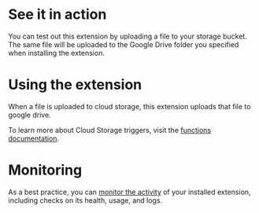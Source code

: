 # See it in action

You can test out this extension by uploading a file to your storage bucket. The same file will be uploaded to the Google Drive folder you specified when installing the extension.

# Using the extension

When a file is uploaded to cloud storage, this extension uploads that file to google drive.

To learn more about Cloud Storage triggers, visit the [functions documentation](https://firebase.google.com/docs/functions/gcp-storage-events?gen=1st).

# Monitoring

As a best practice, you can [monitor the activity](https://firebase.google.com/docs/extensions/manage-installed-extensions#monitor) of your installed extension, including checks on its health, usage, and logs.
